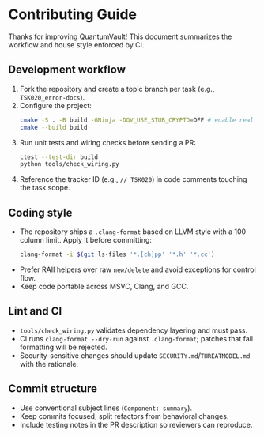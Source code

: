 <!-- TSK020 -->
# Contributing Guide

Thanks for improving QuantumVault! This document summarizes the workflow and
house style enforced by CI.

## Development workflow

1. Fork the repository and create a topic branch per task (e.g., `TSK020_error-docs`).
2. Configure the project:
   ```bash
   cmake -S . -B build -GNinja -DQV_USE_STUB_CRYPTO=OFF # enable real crypto when available
   cmake --build build
   ```
3. Run unit tests and wiring checks before sending a PR:
   ```bash
   ctest --test-dir build
   python tools/check_wiring.py
   ```
4. Reference the tracker ID (e.g., `// TSK020`) in code comments touching the
task scope.

## Coding style

- The repository ships a `.clang-format` based on LLVM style with a 100 column
  limit. Apply it before committing:
  ```bash
  clang-format -i $(git ls-files '*.[ch]pp' '*.h' '*.cc')
  ```
- Prefer RAII helpers over raw `new/delete` and avoid exceptions for control
  flow.
- Keep code portable across MSVC, Clang, and GCC.

## Lint and CI

- `tools/check_wiring.py` validates dependency layering and must pass.
- CI runs `clang-format --dry-run` against `.clang-format`; patches that fail
  formatting will be rejected.
- Security-sensitive changes should update `SECURITY.md`/`THREATMODEL.md` with
  the rationale.

## Commit structure

- Use conventional subject lines (`Component: summary`).
- Keep commits focused; split refactors from behavioral changes.
- Include testing notes in the PR description so reviewers can reproduce.
